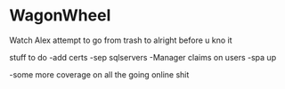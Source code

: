 # WagonWheel
Watch Alex attempt to go from trash to alright before u kno it



stuff to do 
-add certs
-sep sqlservers
-Manager claims on users
-spa up

-some more coverage on all the going online shit

